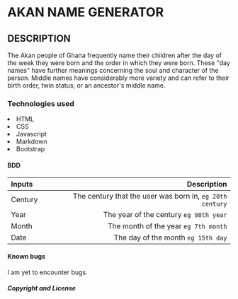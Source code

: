 # AKAN NAME GENERATOR

## DESCRIPTION

The Akan people of Ghana frequently name their children after the day of the week they were born and the order in which they were born.
These "day names" have further meanings concerning the soul and character of the person. Middle names have considerably more variety and can refer to their birth order, twin status, or an ancestor's middle name.

### Technologies used
<li>HTML</li>
<li>CSS</li>
<li>Javascript</li>
<li>Markdown</li>
<li>Bootstrap</li>

#### BDD

| Inputs |  Description |
| :---         |          ---: |
| Century   | The century that the user was born in, ``eg 20th century``|
| Year     | The year of the century ``eg 98th year``   |
| Month     | The month of the year ``eg 7th month``     |
| Date     |  The day of the month ``eg 15th day`` |

#### Known bugs

I am yet to encounter bugs.

##### Copyright and License


